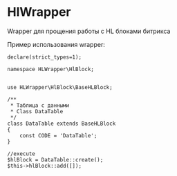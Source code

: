 # HlWrapper
Wrapper для прощения работы с HL блоками битрикса

Пример использования wrapper:
```
declare(strict_types=1);

namespace HLWrapper\HlBlock;


use HLWrapper\HlBlock\BaseHLBlock;

/**
 * Таблица с данными
 * Class DataTable
 */
class DataTable extends BaseHLBlock
{
    const CODE = 'DataTable';
}

//execute
$hlBlock = DataTable::create();
$this->hlBlock::add([]);
```

